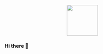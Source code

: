 <div id="header" align="center">
  <img src="https://www.canva.com/design/DAE_3f5asxc/DS6_YRYleac5NWj7CvK6GQ/view?utm_content=DAE_3f5asxc&utm_campaign=designshare&utm_medium=link2&utm_source=sharebutton" width="100"/>
</div>

### Hi there 👋

<!--
**ccantoran/ccantoran** is a ✨ _special_ ✨ repository because its `README.md` (this file) appears on your GitHub profile.

Here are some ideas to get you started:

- 🔭 I’m currently working on ...
- 🌱 I’m currently learning ...
- 👯 I’m looking to collaborate on ...
- 🤔 I’m looking for help with ...
- 💬 Ask me about ...
- 📫 How to reach me: ...
- 😄 Pronouns: ...
- ⚡ Fun fact: ...
-->
